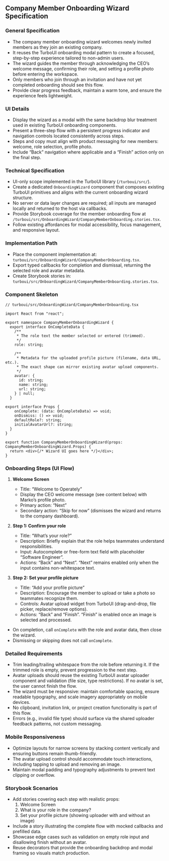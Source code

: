## Company Member Onboarding Wizard Specification

### General Specification

- The company member onboarding wizard welcomes newly invited members as they join an existing company.
- It reuses the TurboUI onboarding modal pattern to create a focused, step-by-step experience tailored to non-admin users.
- The wizard guides the member through acknowledging the CEO’s welcome message, confirming their role, and setting a profile photo before entering the workspace.
- Only members who join through an invitation and have not yet completed onboarding should see this flow.
- Provide clear progress feedback, maintain a warm tone, and ensure the experience feels lightweight.

### UI Details

- Display the wizard as a modal with the same backdrop blur treatment used in existing TurboUI onboarding components.
- Present a three-step flow with a persistent progress indicator and navigation controls located consistently across steps.
- Steps and copy must align with product messaging for new members: welcome, role selection, profile photo.
- Include “Back” navigation where applicable and a “Finish” action only on the final step.

### Technical Specification

- UI-only scope implemented in the TurboUI library (`/turboui/src/`).
- Create a dedicated `OnboardingWizard` component that composes existing TurboUI primitives and aligns with the current onboarding wizard structure.
- No server or data layer changes are required; all inputs are managed locally and returned to the host via callbacks.
- Provide Storybook coverage for the member onboarding flow at `/turboui/src/OnboardingWizard/CompanyMemberOnboarding.stories.tsx`.
- Follow existing affordances for modal accessibility, focus management, and responsive layout.

### Implementation Path

- Place the component implementation at: `turboui/src/OnboardingWizard/CompanyMemberOnboarding.tsx`.
- Export typed callbacks for completion and dismissal, returning the selected role and avatar metadata.
- Create Storybook stories in: `turboui/src/OnboardingWizard/CompanyMemberOnboarding.stories.tsx`.

### Component Skeleton

```tsx
// turboui/src/OnboardingWizard/CompanyMemberOnboarding.tsx

import React from "react";

export namespace CompanyMemberOnboardingWizard {
  export interface OnCompleteData {
    /**
     * The role text the member selected or entered (trimmed).
     */
    role: string;

    /**
     * Metadata for the uploaded profile picture (filename, data URL, etc.).
     * The exact shape can mirror existing avatar upload components.
     */
    avatar: {
      id: string;
      name: string;
      url: string;
    } | null;
  }

export interface Props {
    onComplete: (data: OnCompleteData) => void;
    onDismiss: () => void;
    defaultRole?: string;
    initialAvatarUrl?: string;
  }
}

export function CompanyMemberOnboardingWizard(props: CompanyMemberOnboardingWizard.Props) {
  return <div>{/* Wizard UI goes here */}</div>;
}
```

### Onboarding Steps (UI Flow)

1. **Welcome Screen**

   - Title: “Welcome to Operately”
   - Display the CEO welcome message (see content below) with Marko’s profile photo.
   - Primary action: “Next”
   - Secondary action: “Skip for now” (dismisses the wizard and returns to the company dashboard).

2. **Step 1: Confirm your role**

   - Title: “What’s your role?”
   - Description: Briefly explain that the role helps teammates understand responsibilities.
   - Input: Autocomplete or free-form text field with placeholder “Software Engineer”.
   - Actions: “Back” and “Next”. “Next” remains enabled only when the input contains non-whitespace text.

3. **Step 2: Set your profile picture**
   - Title: “Add your profile picture”
   - Description: Encourage the member to upload or take a photo so teammates recognize them.
   - Controls: Avatar upload widget from TurboUI (drag-and-drop, file picker, replace/remove options).
   - Actions: “Back” and “Finish”. “Finish” is enabled once an image is selected and processed.

- On completion, call `onComplete` with the role and avatar data, then close the wizard.
- Dismissing or skipping does not call `onComplete`.

### Detailed Requirements

- Trim leading/trailing whitespace from the role before returning it. If the trimmed role is empty, prevent progression to the next step.
- Avatar uploads should reuse the existing TurboUI avatar uploader component and validation (file size, type restrictions). If no avatar is set, the user cannot finish the flow.
- The wizard must be responsive: maintain comfortable spacing, ensure readable typography, and scale imagery appropriately on mobile devices.
- No clipboard, invitation link, or project creation functionality is part of this flow.
- Errors (e.g., invalid file type) should surface via the shared uploader feedback patterns, not custom messaging.

### Mobile Responsiveness

- Optimize layouts for narrow screens by stacking content vertically and ensuring buttons remain thumb-friendly.
- The avatar upload control should accommodate touch interactions, including tapping to upload and removing an image.
- Maintain modal padding and typography adjustments to prevent text clipping or overflow.

### Storybook Scenarios

- Add stories covering each step with realistic props:
  1. Welcome Screen
  2. What is your role in the company?
  3. Set your profile picture (showing uploader with and without an image)
- Include a story illustrating the complete flow with mocked callbacks and prefilled data.
- Showcase edge cases such as validation on empty role input and disallowing finish without an avatar.
- Reuse decorators that provide the onboarding backdrop and modal framing so visuals match production.
